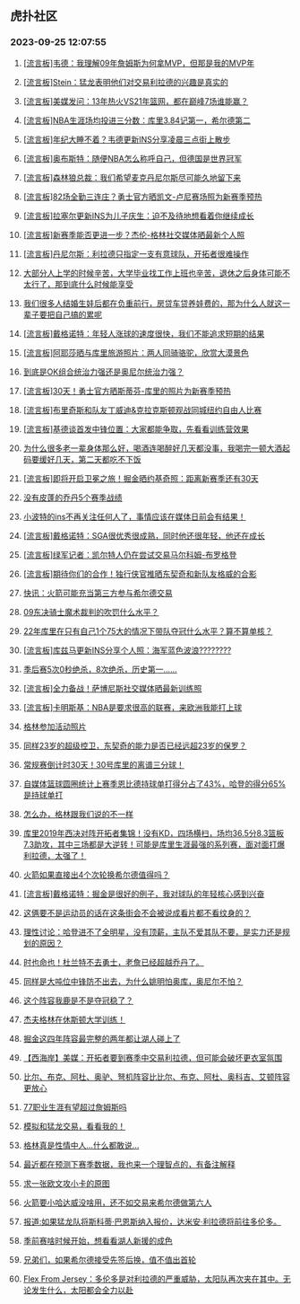 ## 虎扑社区 
### 2023-09-25 12:07:55

1. [[流言板]韦德：我理解09年詹姆斯为何拿MVP，但那是我的MVP年](https://bbs.hupu.com/62216606.html)

2. [[流言板]Stein：猛龙表明他们对交易利拉德的兴趣是真实的](https://bbs.hupu.com/62216870.html)

3. [[流言板]美媒发问：13年热火VS21年篮网，都在巅峰7场谁能赢？](https://bbs.hupu.com/62218040.html)

4. [[流言板]NBA生涯场均投进三分数：库里3.84记第一，希尔德第二](https://bbs.hupu.com/62217896.html)

5. [[流言板]年纪大睡不着？韦德更新INS分享凌晨三点街上散步](https://bbs.hupu.com/62217586.html)

6. [[流言板]奥布斯特：随便NBA怎么称呼自己，但德国是世界冠军](https://bbs.hupu.com/62216575.html)

7. [[流言板]森林狼总裁：我们希望麦克丹尼尔斯尽可能久地留下来](https://bbs.hupu.com/62216781.html)

8. [[流言板]82场全勤三连庄？勇士官方晒凯文-卢尼赛场照为新赛季预热](https://bbs.hupu.com/62216697.html)

9. [[流言板]拉塞尔更新INS为儿子庆生：迫不及待地想看着你继续成长](https://bbs.hupu.com/62217990.html)

10. [[流言板]新赛季能否更进一步？杰伦-格林社交媒体晒最新个人照](https://bbs.hupu.com/62217972.html)

11. [[流言板]丹尼尔斯：利拉德只指定一支有意球队，开拓者很难操作](https://bbs.hupu.com/62217101.html)

12. [大部分人上学的时候辛苦，大学毕业找工作上班也辛苦，退休之后身体可能不太行了，那到底什么时候能享受](https://bbs.hupu.com/62217210.html)

13. [我们很多人结婚生娃后都在负重前行，房贷车贷养娃费的，那为什么人就这一辈子要把自己搞的累呢](https://bbs.hupu.com/62217770.html)

14. [[流言板]戴格诺特：年轻人涨球的速度很快，我们不能追求短期的结果](https://bbs.hupu.com/62217253.html)

15. [[流言板]阿耶莎晒与库里旅游照片：两人同骑骆驼，欣赏大漠景色](https://bbs.hupu.com/62218097.html)

16. [到底是OK组合统治力强还是奥尼尔统治力强？](https://bbs.hupu.com/62217679.html)

17. [[流言板]30天！勇士官方晒斯蒂芬-库里的照片为新赛季预热](https://bbs.hupu.com/62216561.html)

18. [[流言板]布里奇斯和队友丁威迪&克拉克斯顿观战同城纽约自由人比赛](https://bbs.hupu.com/62218324.html)

19. [[流言板]基德谈首发中锋位置：大家都能争取，先看看训练营效果](https://bbs.hupu.com/62216658.html)

20. [为什么很多老一辈身体那么好，喝酒连喝醉好几天都没事，我喝完一顿大酒起码要缓好几天，第二天都吃不下饭](https://bbs.hupu.com/62217704.html)

21. [[流言板]即将开启卫冕之旅！掘金晒约基奇照：距离新赛季还有30天](https://bbs.hupu.com/62218149.html)

22. [没有皮蓬的乔丹5个赛季战绩](https://bbs.hupu.com/62216675.html)

23. [小波特的ins不再关注任何人了，事情应该在媒体日前会有结果！](https://bbs.hupu.com/62218598.html)

24. [[流言板]戴格诺特：SGA很优秀很成熟，同时他还很年轻，他还在成长](https://bbs.hupu.com/62217360.html)

25. [[流言板]绿军记者：凯尔特人仍在尝试交易马尔科姆-布罗格登](https://bbs.hupu.com/62213048.html)

26. [[流言板]期待你们的合作！独行侠官推晒东契奇和新队友格威的合影](https://bbs.hupu.com/62218263.html)

27. [快讯：火箭可能充当第三方参与希尔德交易](https://bbs.hupu.com/62216964.html)

28. [09东决骑士魔术裁判的吹罚什么水平？](https://bbs.hupu.com/62217302.html)

29. [22年库里在只有自己1个75大的情况下带队夺冠什么水平？算不算单核？](https://bbs.hupu.com/62218688.html)

30. [[流言板]库兹马更新INS分享个人照：海军蓝色波浪????????](https://bbs.hupu.com/62217410.html)

31. [季后赛5次0秒绝杀，8次绝杀，历史第一……](https://bbs.hupu.com/62218034.html)

32. [[流言板]全力备战！萨博尼斯社交媒体晒最新训练照](https://bbs.hupu.com/62217885.html)

33. [[流言板]卡明斯基：NBA是要求很高的联赛，来欧洲我能打上球](https://bbs.hupu.com/62216995.html)

34. [格林参加活动照片](https://bbs.hupu.com/62216562.html)

35. [同样23岁的超级控卫，东契奇的能力是否已经远超23岁的保罗？](https://bbs.hupu.com/62217236.html)

36. [常规赛倒计时30天！30号库里的离谱三分球！](https://bbs.hupu.com/62218579.html)

37. [自媒体篮球圆圈统计上赛季恩比德持球单打得分占了43%，哈登的得分65%是持球单打](https://bbs.hupu.com/62217391.html)

38. [怎么办，格林跟我们说的不一样](https://bbs.hupu.com/62217265.html)

39. [库里2019年西决对阵开拓者集锦！没有KD，四场横扫，场均36.5分8.3篮板7.3助攻，其中三场都是大逆转！可能是库里生涯最强的系列赛，面对面打爆利拉德，太强了！](https://bbs.hupu.com/62218351.html)

40. [火箭如果直接出4个次轮换希尔德值得吗？](https://bbs.hupu.com/62217196.html)

41. [[流言板]戴格诺特：掘金是很好的例子，我对球队的年轻核心感到兴奋](https://bbs.hupu.com/62216666.html)

42. [这俩要不是运动员的话在这条街会不会被说成看片都不看纹身的？](https://bbs.hupu.com/62217974.html)

43. [理性讨论：哈登进不了全明星，没有顶薪，主队不爱其队不要，是实力还是规划的原因？](https://bbs.hupu.com/62218293.html)

44. [时也命也！杜兰特不去勇士，老詹已经超越乔丹了。](https://bbs.hupu.com/62218419.html)

45. [同样是大吨位中锋防不出去，为什么姚明怕奥库，奥尼尔不怕？](https://bbs.hupu.com/62217233.html)

46. [这个阵容我鹿是不是夺冠稳了？](https://bbs.hupu.com/62218561.html)

47. [杰夫格林在休斯顿大学训练！](https://bbs.hupu.com/62217536.html)

48. [掘金这四年阵容最完整的两年都让湖人碰上了](https://bbs.hupu.com/62218313.html)

49. [【西海岸】美媒：开拓者要到赛季中交易利拉德，但可能会破坏更衣室氛围](https://bbs.hupu.com/62218473.html)

50. [比尔、布克、阿杜、奥驴、弩机阵容比比尔、布克、阿杜、奥科吉、艾顿阵容更放心](https://bbs.hupu.com/62217637.html)

51. [77职业生涯有望超过詹姆斯吗](https://bbs.hupu.com/62217789.html)

52. [模拟和猛龙交易，看看我的！](https://bbs.hupu.com/62217860.html)

53. [格林真是性情中人…什么都敢说…](https://bbs.hupu.com/62218249.html)

54. [最近都在预测下赛季数据，我也来一个理智点的，有备注解释](https://bbs.hupu.com/62218516.html)

55. [求一张欧文攻小卡的原图](https://bbs.hupu.com/62218619.html)

56. [火箭要小哈达威没啥用，还不如交易来希尔德做第六人](https://bbs.hupu.com/62218401.html)

57. [报道:如果猛龙队将斯科蒂·巴恩斯纳入报价，达米安·利拉德将前往多伦多。](https://bbs.hupu.com/62218794.html)

58. [季前赛啥时候开始，想看看湖人新援的成色](https://bbs.hupu.com/62218592.html)

59. [兄弟们，如果希尔德接受先签后换，值不值出首轮](https://bbs.hupu.com/62218193.html)

60. [Flex From Jersey：多伦多是对利拉德的严重威胁，太阳队再次夹在其中。无论发生什么，太阳都会全力以赴](https://bbs.hupu.com/62217811.html)

